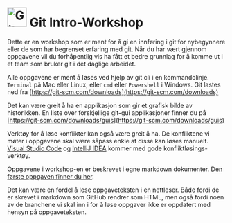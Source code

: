 # <img src="https://git-scm.com/images/logos/downloads/Git-Icon-1788C.png" alt="Git logo" width="45">   Git Intro-Workshop

Dette er en workshop som er ment for å gi en innføring i git for nybegynnere eller de som har begrenset erfaring med git. 
Når du har vært gjennom oppgavene vil du forhåpentlig vis ha fått et bedre grunnlag for å komme ut i et team som bruker git i det daglige arbeidet. 

Alle oppgavene er ment å løses ved hjelp av git cli i en kommandolinje. `Terminal` på Mac eller Linux, eller `cmd` eller `Powershell` i Windows.
Git lastes ned fra [https://git-scm.com/downloads](https://git-scm.com/downloads)

Det kan være greit å ha en applikasjon som gir et grafisk bilde av historikken. En liste over forskjellige git-gui applikasjoner finner du på [https://git-scm.com/downloads/guis](https://git-scm.com/downloads/guis) 

Verktøy for å løse konflikter kan også være greit å ha. De konfliktene vi møter i oppgavene skal være såpass enkle at disse kan løses manuelt. 
[Visual Studio Code](https://code.visualstudio.com/) og [IntelliJ IDEA](https://lp.jetbrains.com/intellij-idea-promo/) kommer med gode konfliktløsings-verktøy.

Oppgavene i workshop-en er beskrevet i egne markdown dokumenter. [Den første oppgaven finner du her](./Oppgaver/Oppgave1.md).

Det kan være en fordel å lese oppgaveteksten i en nettleser. Både fordi de er skrevet i markdown som GitHub rendrer som HTML, 
men også fordi noen av de branchene vi skal inn i for å løse oppgaver ikke er oppdatert med hensyn på oppgaveteksten.  


